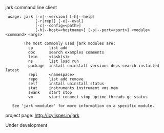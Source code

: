 
jark command line client 


     usage: jark [-v|--version] [-h|--help]
                 [-r|repl] [-e|--eval]
                 [-c|--config=<path>]
                 [-h|--host=<hostname>] [-p|--port=<port>] <module> <command> <args>

            The most commonly used jark modules are:
              cp       list add
              doc      search examples comments
              lein     <task(s)>
              ns       list load run
              package  install uninstall versions deps search installed latest
              repl     <namespace>
              repo     list add remove
              self     install uninstall status
              stat     instruments instrument vms mem
              swank    start stop
              vm       start connect stop uptime threads gc status

       See 'jark <module>' for more information on a specific module.

project page: http://icylisper.in/jark

Under development
